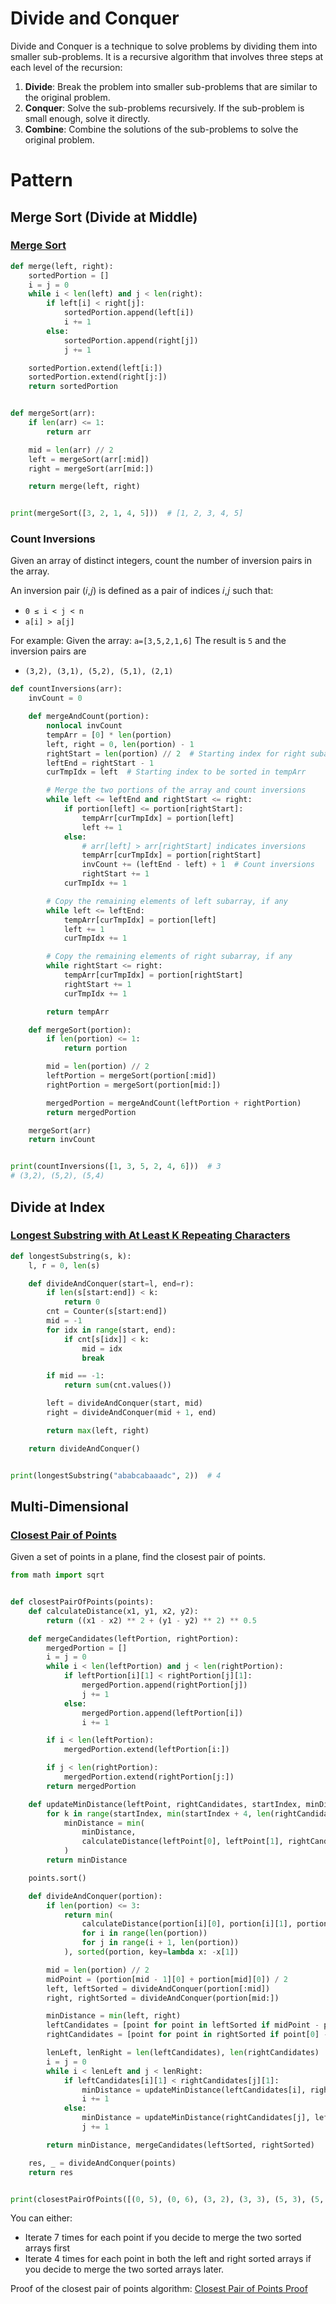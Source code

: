 # Divide and Conquer
Divide and Conquer is a technique to solve problems by dividing them into smaller sub-problems. It is a recursive algorithm that involves three steps at each level of the recursion:
1. **Divide**: Break the problem into smaller sub-problems that are similar to the original problem.
2. **Conquer**: Solve the sub-problems recursively. If the sub-problem is small enough, solve it directly.
3. **Combine**: Combine the solutions of the sub-problems to solve the original problem.

# Pattern
## Merge Sort (Divide at Middle)
### [Merge Sort](https://leetcode.com/problems/sort-an-array/)
```python
def merge(left, right):
    sortedPortion = []
    i = j = 0
    while i < len(left) and j < len(right):
        if left[i] < right[j]:
            sortedPortion.append(left[i])
            i += 1
        else:
            sortedPortion.append(right[j])
            j += 1

    sortedPortion.extend(left[i:])
    sortedPortion.extend(right[j:])
    return sortedPortion


def mergeSort(arr):
    if len(arr) <= 1:
        return arr

    mid = len(arr) // 2
    left = mergeSort(arr[:mid])
    right = mergeSort(arr[mid:])

    return merge(left, right)


print(mergeSort([3, 2, 1, 4, 5]))  # [1, 2, 3, 4, 5]
```

### Count Inversions
Given an array of distinct integers, count the number of inversion pairs in the array.

An inversion pair (𝑖,𝑗) is defined as a pair of indices 𝑖,𝑗 such that:
- `0 ≤ i < j < n`
- `a[i] > a[j]`

For example:
Given the array: `a=[3,5,2,1,6]`
The result is `5` and the inversion pairs are
- `(3,2), (3,1), (5,2), (5,1), (2,1)`

```python
def countInversions(arr):
    invCount = 0

    def mergeAndCount(portion):
        nonlocal invCount
        tempArr = [0] * len(portion)
        left, right = 0, len(portion) - 1
        rightStart = len(portion) // 2  # Starting index for right subarray
        leftEnd = rightStart - 1
        curTmpIdx = left  # Starting index to be sorted in tempArr

        # Merge the two portions of the array and count inversions
        while left <= leftEnd and rightStart <= right:
            if portion[left] <= portion[rightStart]:
                tempArr[curTmpIdx] = portion[left]
                left += 1
            else:
                # arr[left] > arr[rightStart] indicates inversions
                tempArr[curTmpIdx] = portion[rightStart]
                invCount += (leftEnd - left) + 1  # Count inversions
                rightStart += 1
            curTmpIdx += 1

        # Copy the remaining elements of left subarray, if any
        while left <= leftEnd:
            tempArr[curTmpIdx] = portion[left]
            left += 1
            curTmpIdx += 1

        # Copy the remaining elements of right subarray, if any
        while rightStart <= right:
            tempArr[curTmpIdx] = portion[rightStart]
            rightStart += 1
            curTmpIdx += 1

        return tempArr

    def mergeSort(portion):
        if len(portion) <= 1:
            return portion

        mid = len(portion) // 2
        leftPortion = mergeSort(portion[:mid])
        rightPortion = mergeSort(portion[mid:])

        mergedPortion = mergeAndCount(leftPortion + rightPortion)
        return mergedPortion

    mergeSort(arr)
    return invCount


print(countInversions([1, 3, 5, 2, 4, 6]))  # 3
# (3,2), (5,2), (5,4)
```
## Divide at Index
### [Longest Substring with At Least K Repeating Characters](https://leetcode.com/problems/longest-substring-with-at-least-k-repeating-characters/)
```python
def longestSubstring(s, k):
    l, r = 0, len(s)

    def divideAndConquer(start=l, end=r):
        if len(s[start:end]) < k:
            return 0
        cnt = Counter(s[start:end])
        mid = -1
        for idx in range(start, end):
            if cnt[s[idx]] < k:
                mid = idx
                break

        if mid == -1:
            return sum(cnt.values())

        left = divideAndConquer(start, mid)
        right = divideAndConquer(mid + 1, end)

        return max(left, right)

    return divideAndConquer()


print(longestSubstring("ababcabaaadc", 2))  # 4
```

## Multi-Dimensional
### [Closest Pair of Points](https://www.geeksforgeeks.org/closest-pair-of-points-using-divide-and-conquer-algorithm/)
Given a set of points in a plane, find the closest pair of points.

```python
from math import sqrt


def closestPairOfPoints(points):
    def calculateDistance(x1, y1, x2, y2):
        return ((x1 - x2) ** 2 + (y1 - y2) ** 2) ** 0.5

    def mergeCandidates(leftPortion, rightPortion):
        mergedPortion = []
        i = j = 0
        while i < len(leftPortion) and j < len(rightPortion):
            if leftPortion[i][1] < rightPortion[j][1]:
                mergedPortion.append(rightPortion[j])
                j += 1
            else:
                mergedPortion.append(leftPortion[i])
                i += 1

        if i < len(leftPortion):
            mergedPortion.extend(leftPortion[i:])

        if j < len(rightPortion):
            mergedPortion.extend(rightPortion[j:])
        return mergedPortion

    def updateMinDistance(leftPoint, rightCandidates, startIndex, minDistance):
        for k in range(startIndex, min(startIndex + 4, len(rightCandidates))):
            minDistance = min(
                minDistance,
                calculateDistance(leftPoint[0], leftPoint[1], rightCandidates[k][0], rightCandidates[k][1])
            )
        return minDistance

    points.sort()

    def divideAndConquer(portion):
        if len(portion) <= 3:
            return min(
                calculateDistance(portion[i][0], portion[i][1], portion[j][0], portion[j][1])
                for i in range(len(portion))
                for j in range(i + 1, len(portion))
            ), sorted(portion, key=lambda x: -x[1])

        mid = len(portion) // 2
        midPoint = (portion[mid - 1][0] + portion[mid][0]) / 2
        left, leftSorted = divideAndConquer(portion[:mid])
        right, rightSorted = divideAndConquer(portion[mid:])

        minDistance = min(left, right)
        leftCandidates = [point for point in leftSorted if midPoint - point[0] <= minDistance]
        rightCandidates = [point for point in rightSorted if point[0] - midPoint <= minDistance]

        lenLeft, lenRight = len(leftCandidates), len(rightCandidates)
        i = j = 0
        while i < lenLeft and j < lenRight:
            if leftCandidates[i][1] < rightCandidates[j][1]:
                minDistance = updateMinDistance(leftCandidates[i], rightCandidates, j, minDistance)
                i += 1
            else:
                minDistance = updateMinDistance(rightCandidates[j], leftCandidates, i, minDistance)
                j += 1

        return minDistance, mergeCandidates(leftSorted, rightSorted)

    res, _ = divideAndConquer(points)
    return res


print(closestPairOfPoints([(0, 5), (0, 6), (3, 2), (3, 3), (5, 3), (5, 4), (8, 1), (8, 5)]))  # 2.0
```
You can either:
- Iterate 7 times for each point if you decide to merge the two sorted arrays first
- Iterate 4 times for each point in both the left and right sorted arrays if you decide to merge the two sorted arrays later.

Proof of the closest pair of points algorithm: [Closest Pair of Points Proof](https://www.youtube.com/watch?v=kCLGVat2SHk&t=945s)
